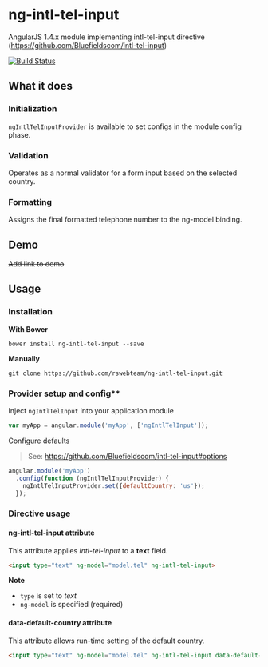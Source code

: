 # ng-intl-tel-input

AngularJS 1.4.x module implementing intl-tel-input directive (https://github.com/Bluefieldscom/intl-tel-input)

[![Build Status](https://travis-ci.org/hodgepodgers/ng-intl-tel-input.svg?branch=master)](https://travis-ci.org/hodgepodgers/ng-intl-tel-input)

## What it does

### Initialization

`ngIntlTelInputProvider` is available to set configs in the module config phase.

### Validation

Operates as a normal validator for a form input based on the selected country.

### Formatting

Assigns the final formatted telephone number to the ng-model binding.

## Demo

~~Add link to demo~~

## Usage

### Installation

**With Bower**

`bower install ng-intl-tel-input --save`

**Manually**

`git clone https://github.com/rswebteam/ng-intl-tel-input.git`

### Provider setup and config**

Inject `ngIntlTelInput` into your application module

```javascript
var myApp = angular.module('myApp', ['ngIntlTelInput']);
```

Configure defaults

> See: https://github.com/Bluefieldscom/intl-tel-input#options

```javascript
angular.module('myApp')
  .config(function (ngIntlTelInputProvider) {
    ngIntlTelInputProvider.set({defaultCountry: 'us'});
  });
```

### Directive usage

#### ng-intl-tel-input attribute

This attribute applies _intl-tel-input_ to a **text** field.

```html
<input type="text" ng-model="model.tel" ng-intl-tel-input>
```

**Note**

* `type` is set to *text*
* `ng-model` is specified (required)

#### data-default-country attribute

This attribute allows run-time setting of the default country.

```html
<input type="text" ng-model="model.tel" ng-intl-tel-input data-default-country="gb">
```
